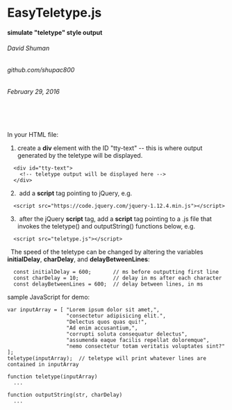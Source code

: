 # EasyTeletype.js
#### simulate "teletype" style output
###### David Shuman
###### github.com/shupac800
###### February 29, 2016
###### &nbsp;
In your HTML file:  
1. create a **div** element with the ID "tty-text" -- this is where output generated by the teletype will be displayed.
```
  <div id="tty-text">
    <!-- teletype output will be displayed here -->
  </div>
```
2. &nbsp;add a **script** tag pointing to jQuery, e.g.
```
  <script src="https://code.jquery.com/jquery-1.12.4.min.js"></script>
```
3. &nbsp;after the jQuery **script** tag, add a **script** tag pointing to a .js file that invokes the teletype() and outputString() functions below, e.g.
```
  <script src="teletype.js"></script>
```
&nbsp;
The speed of the teletype can be changed by altering the variables **initialDelay**,  **charDelay**, and **delayBetweenLines**:
```
  const initialDelay = 600;       // ms before outputting first line
  const charDelay = 10;           // delay in ms after each character
  const delayBetweenLines = 600;  // delay between lines, in ms
```
sample JavaScript for demo:
```
var inputArray = [ "Lorem ipsum dolor sit amet,",
                   "consectetur adipisicing elit.",
                   "Delectus quos quas qui!",
                   "Ad enim accusantium,",
                   "corrupti soluta consequatur delectus",
                   "assumenda eaque facilis repellat doloremque",
                   "nemo consectetur totam veritatis voluptates sint?" ];
teletype(inputArray);  // teletype will print whatever lines are contained in inputArray

function teletype(inputArray)
  ...

function outputString(str, charDelay)
  ...
```